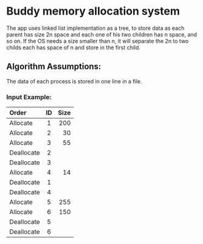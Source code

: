 # Buddy memory allocation system
The app uses linked list implementation as a tree, to store data as
each parent has size 2n space and each one of his two children has n space,
and so on. If the OS needs a size smaller than n, it will separate the 2n to
two childs each has space of n and store in the first child.

## Algorithm Assumptions:
The data of each process is stored in one line in a file.

### Input Example:

|Order      | ID | Size
| :---     |:----:|          ---: |
|Allocate   | 1  | 200
|Allocate   | 2  | 30
|Allocate   | 3  | 55
|Deallocate | 2  |
|Deallocate | 3  |
|Allocate   | 4  | 14
|Deallocate | 1  |
|Deallocate | 4  |
|Allocate   | 5  |255
|Allocate   | 6  |150
|Deallocate | 5  |
|Deallocate |6   |
